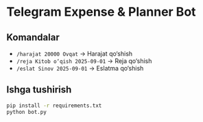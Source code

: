 # Telegram Expense & Planner Bot

## Komandalar
- `/harajat 20000 Ovqat` → Harajat qo‘shish
- `/reja Kitob o‘qish 2025-09-01` → Reja qo‘shish
- `/eslat Sinov 2025-09-01` → Eslatma qo‘shish

## Ishga tushirish
```bash
pip install -r requirements.txt
python bot.py
